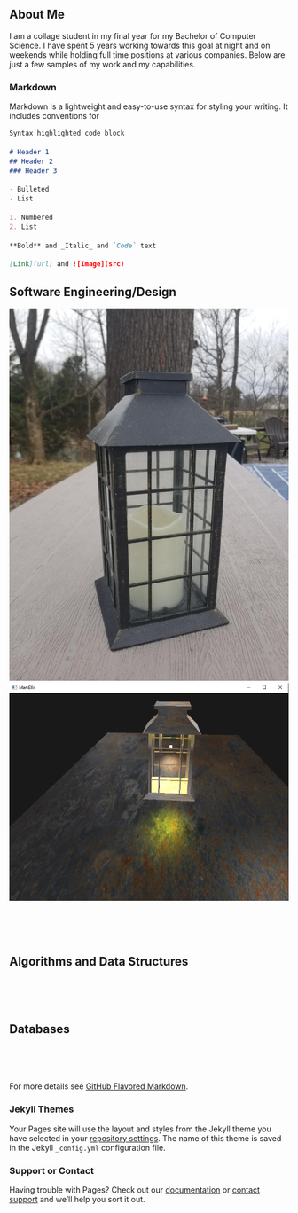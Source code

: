 ## About Me

I am a collage student in my final year for my Bachelor of Computer Science. I have spent 5 years working towards this goal at night and on weekends while holding full time positions at various companies. Below are just a few samples of my work and my capabilities.

### Markdown

Markdown is a lightweight and easy-to-use syntax for styling your writing. It includes conventions for

```markdown
Syntax highlighted code block

# Header 1
## Header 2
### Header 3

- Bulleted
- List

1. Numbered
2. List

**Bold** and _Italic_ and `Code` text

[Link](url) and ![Image](src)
```

## **Software Engineering/Design**
![Image](https://github.com/ShadowDweller205/CS499/blob/gh-pages/mod2milestone2.jpg)
![Image](https://github.com/ShadowDweller205/CS499/blob/gh-pages/lantern.PNG)


```markdown





```

## **Algorithms and Data Structures**
```markdown





```

## **Databases**
```markdown





```

For more details see [GitHub Flavored Markdown](https://guides.github.com/features/mastering-markdown/).

### Jekyll Themes

Your Pages site will use the layout and styles from the Jekyll theme you have selected in your [repository settings](https://github.com/ShadowDweller205/CS499/settings/pages). The name of this theme is saved in the Jekyll `_config.yml` configuration file.

### Support or Contact

Having trouble with Pages? Check out our [documentation](https://docs.github.com/categories/github-pages-basics/) or [contact support](https://support.github.com/contact) and we’ll help you sort it out.
